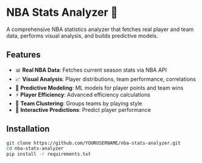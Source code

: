 # NBA Stats Analyzer 🏀

A comprehensive NBA statistics analyzer that fetches real player and team data, performs visual analysis, and builds predictive models.

## Features
- 📊 **Real NBA Data**: Fetches current season stats via NBA API
- 📈 **Visual Analysis**: Player distributions, team performance, correlations
- 🤖 **Predictive Modeling**: ML models for player points and team wins
- ⚡ **Player Efficiency**: Advanced efficiency calculations
- 🎯 **Team Clustering**: Groups teams by playing style
- 🔮 **Interactive Predictions**: Predict player performance

## Installation
```bash
git clone https://github.com/YOURUSERNAME/nba-stats-analyzer.git
cd nba-stats-analyzer
pip install -r requirements.txt
